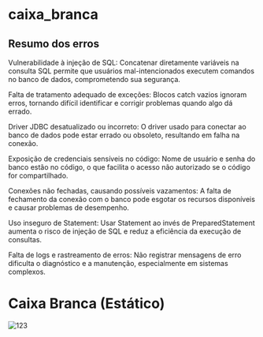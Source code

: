 # caixa_branca

## Resumo dos erros

Vulnerabilidade à injeção de SQL:
Concatenar diretamente variáveis na consulta SQL permite que usuários mal-intencionados executem comandos no banco de dados, comprometendo sua segurança.

Falta de tratamento adequado de exceções:
Blocos catch vazios ignoram erros, tornando difícil identificar e corrigir problemas quando algo dá errado.

Driver JDBC desatualizado ou incorreto:
O driver usado para conectar ao banco de dados pode estar errado ou obsoleto, resultando em falha na conexão.

Exposição de credenciais sensíveis no código:
Nome de usuário e senha do banco estão no código, o que facilita o acesso não autorizado se o código for compartilhado.

Conexões não fechadas, causando possíveis vazamentos:
A falta de fechamento da conexão com o banco pode esgotar os recursos disponíveis e causar problemas de desempenho.

Uso inseguro de Statement:
Usar Statement ao invés de PreparedStatement aumenta o risco de injeção de SQL e reduz a eficiência da execução de consultas.

Falta de logs e rastreamento de erros:
Não registrar mensagens de erro dificulta o diagnóstico e a manutenção, especialmente em sistemas complexos.

# Caixa Branca (Estático)
![123](https://github.com/user-attachments/assets/a704d304-6e41-483e-bf5c-c239ed9f2791)


